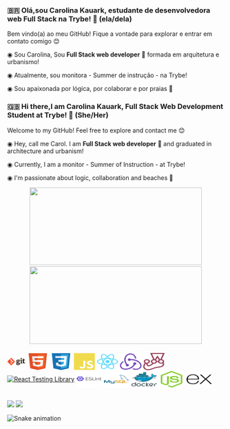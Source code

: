 ### 🇧🇷 Olá,sou Carolina Kauark, estudante de desenvolvedora web Full Stack na Trybe! 🚀 (ela/dela)
Bem vindo(a) ao meu GitHub! Fique a vontade para explorar e entrar em contato comigo 😊 

◉ Sou Carolina, Sou <strong>Full Stack web developer</strong> 🚀 formada em arquitetura e urbanismo!
 
◉ Atualmente, sou monitora - Summer de instrução - na Trybe!

◉ Sou apaixonada por lógica, por colaborar e por praias 🌴



### 🇬🇧 Hi there,I am Carolina Kauark, Full Stack Web Development Student at Trybe! 🚀 (She/Her)
Welcome to my GitHub! Feel free to explore and contact me 😊

◉ Hey, call me Carol. I am <strong>Full Stack web developer</strong> 🚀 and graduated in architecture and urbanism!

◉ Currently, I am a monitor - Summer of Instruction - at Trybe!

◉ I'm passionate about logic, collaboration and beaches 🌴



<div align="center">
  <a href="https://github.com/CarolinaKauark">
  <img height="180em" width="400em" src="https://github-readme-stats.vercel.app/api?username=CarolinaKauark&show_icons=true&theme=radical&include_all_commits=true&count_private=true"/>
  <img height="180em" width="400em" src="https://github-readme-stats.vercel.app/api/top-langs/?username=CarolinaKauark&layout=compact&langs_count=7&theme=radical"/>
</div>
  
<div style="display: inline_block"><br>
  <a href="https://git-scm.com/" target="_blank" rel="noreferrer"><img align="center" height="42em" src="https://raw.githubusercontent.com/devicons/devicon/master/icons/git/git-original-wordmark.svg" /></a>
  <img align="center" alt="Carol-HTML" height="40" width="50"src="https://raw.githubusercontent.com/devicons/devicon/master/icons/html5/html5-original.svg">
  <img align="center" alt="Carol-CSS" height="40" width="50" src="https://raw.githubusercontent.com/devicons/devicon/master/icons/css3/css3-original.svg">
  <img align="center" alt="Carol-Js" height="40" width="50" src="https://raw.githubusercontent.com/devicons/devicon/master/icons/javascript/javascript-plain.svg">
  <img align="center" alt="Carol-React" height="40" width="50" src="https://raw.githubusercontent.com/devicons/devicon/master/icons/react/react-original.svg">
  <img align="center" alt="Carol-Redux" height="40" width="50" src="https://raw.githubusercontent.com/devicons/devicon/master/icons/redux/redux-original.svg">
  <a href="https://jestjs.io/" target="_blank" rel="noreferrer"><img align="center" height="40" width="50" src="https://raw.githubusercontent.com/devicons/devicon/master/icons/jest/jest-plain.svg" /></a>
  <a href="https://testing-library.com/" target="_blank" rel="noreferrer"><img src="https://testing-library.com/img/octopus-64x64.png" width="50" height="40" alt="React Testing Library" align="center"/></a>
  <a href="https://eslint.org/" target="_blank" rel="noreferrer"><img align="center" height="40" width="60"src="https://raw.githubusercontent.com/devicons/devicon/master/icons/eslint/eslint-original-wordmark.svg" /></a>
  <a href="https://www.mysql.com/" target="_blank" rel="noreferrer"><img align="center" height="40" width="60" src="https://raw.githubusercontent.com/devicons/devicon/master/icons/mysql/mysql-original-wordmark.svg" /></a>
  <a href="https://www.docker.com/" target="_blank" rel="noreferrer"><img align="center" height="40" width="60" src="https://raw.githubusercontent.com/devicons/devicon/master/icons/docker/docker-original-wordmark.svg" /></a>
   <img align="center" alt="Carolina-node" height="40" width="60" src="https://raw.githubusercontent.com/devicons/devicon/master/icons/nodejs/nodejs-original.svg" title="NodeJs">
  <img align="center" alt="Carolina-express" height="40" width="60" src="https://raw.githubusercontent.com/devicons/devicon/master/icons/express/express-original.svg" title="ExpressJs">
  
<!-- <img align="center" alt=Carol-Python" height="30" width="40" src="https://raw.githubusercontent.com/devicons/devicon/master/icons/python/python-original.svg">  
  <img align="right" alt="Rafa-pic" height="150" style="border-radius:50px;" src="https://media.discordapp.net/attachments/639956127056134178/890373478988013628/Publicacoes_Instagram_1_1.png?width=676&height=676">
</div> -->
  
##

<div id="contato"> 
<!--   <a href="https://www.youtube.com/channel/UC_-uuuZbY0AAt9CViNzvc-Q" target="_blank"><img src="https://img.shields.io/badge/YouTube-FF0000?style=for-the-badge&logo=youtube&logoColor=white" target="_blank"></a>
  <a href="https://instagram.com/rafaballerini" target="_blank"><img src="https://img.shields.io/badge/-Instagram-%23E4405F?style=for-the-badge&logo=instagram&logoColor=white" target="_blank"></a>
 	<a href="https://www.twitch.tv/rafaballerinii" target="_blank"><img src="https://img.shields.io/badge/Twitch-9146FF?style=for-the-badge&logo=twitch&logoColor=white" target="_blank"></a>
 <a href="https://discord.gg/wagxzStdcR" target="_blank"><img src="https://img.shields.io/badge/Discord-7289DA?style=for-the-badge&logo=discord&logoColor=white" target="_blank"></a>  -->
  <a href = "mailto:ckauark@gmail.com"><img src="https://img.shields.io/badge/-Gmail-%23333?style=for-the-badge&logo=gmail&logoColor=white" target="_blank"></a>
  <a href="https://www.linkedin.com/in/carolina-kauark-fontes-731037214/" target="_blank"><img src="https://img.shields.io/badge/-LinkedIn-%230077B5?style=for-the-badge&logo=linkedin&logoColor=white" target="_blank"></a>
  </div>

  ![Snake animation](https://github.com/CarolinaKauark/CarolinaKauark/blob/output/github-contribution-grid-snake.svg)

